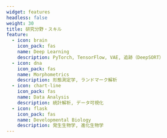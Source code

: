 ```yaml
---
widget: features
headless: false
weight: 30
title: 研究分野・スキル
feature:
  - icon: brain
    icon_pack: fas
    name: Deep Learning
    description: PyTorch, TensorFlow, VAE, 追跡（DeepSORT）
  - icon: dna
    icon_pack: fas
    name: Morphometrics
    description: 形態測定学, ランドマーク解析
  - icon: chart-line
    icon_pack: fas
    name: Data Analysis
    description: 統計解析, データ可視化
  - icon: flask
    icon_pack: fas
    name: Developmental Biology
    description: 発生生物学, 進化生物学
---
```


